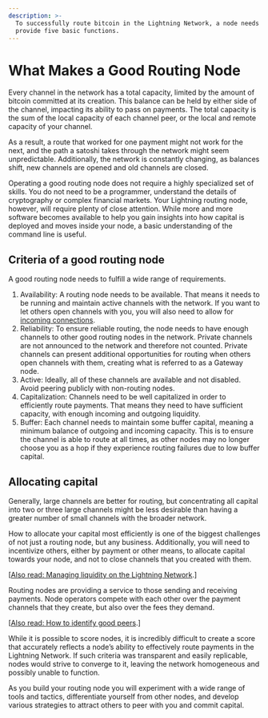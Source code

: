 ```yaml
---
description: >-
  To successfully route bitcoin in the Lightning Network, a node needs to
  provide five basic functions.
---
```


# What Makes a Good Routing Node

Every channel in the network has a total capacity, limited by the amount of bitcoin committed at its creation. This balance can be held by either side of the channel, impacting its ability to pass on payments. The total capacity is the sum of the local capacity of each channel peer, or the local and remote capacity of your channel.

As a result, a route that worked for one payment might not work for the next, and the path a satoshi takes through the network might seem unpredictable. Additionally, the network is constantly changing, as balances shift, new channels are opened and old channels are closed.

Operating a good routing node does not require a highly specialized set of skills. You do not need to be a programmer, understand the details of cryptography or complex financial markets. Your Lightning routing node, however, will require plenty of close attention. While more and more software becomes available to help you gain insights into how capital is deployed and moves inside your node, a basic understanding of the command line is useful.

## Criteria of a good routing node <a href="#docs-internal-guid-dd2a34c7-7fff-95b2-e67c-77c25612a06d" id="docs-internal-guid-dd2a34c7-7fff-95b2-e67c-77c25612a06d"></a>

A good routing node needs to fulfill a wide range of requirements.

1. Availability: A routing node needs to be available. That means it needs to be running and maintain active channels with the network. If you want to let others open channels with you, you will also need to allow for [incoming connections](../../lightning-network-tools/lnd/run-lnd.md).
2. Reliability: To ensure reliable routing, the node needs to have enough channels to other good routing nodes in the network. Private channels are not announced to the network and therefore not counted. Private channels  can present additional opportunities for routing when others open channels with them, creating what is referred to as a Gateway node.
3. Active: Ideally, all of these channels are available and not disabled. Avoid peering publicly with non-routing nodes.
4. Capitalization: Channels need to be well capitalized in order to efficiently route payments. That means they need to have sufficient capacity, with enough incoming and outgoing liquidity.
5. Buffer: Each channel needs to maintain some buffer capital, meaning a minimum balance of outgoing and incoming capacity. This is to ensure the channel is able to route at all times, as other nodes may no longer choose you as a hop if they experience routing failures due to low buffer capital.

## Allocating capital <a href="#docs-internal-guid-7be79f26-7fff-950d-8c15-8319b41bb0d4" id="docs-internal-guid-7be79f26-7fff-950d-8c15-8319b41bb0d4"></a>

Generally, large channels are better for routing, but concentrating all capital into two or three large channels might be less desirable than having a greater number of small channels with the broader network.

How to allocate your capital most efficiently is one of the biggest challenges of not just a routing node, but any business. Additionally, you will need to incentivize others, either by payment or other means, to allocate capital towards your node, and not to close channels that you created with them.

\[[Also read: Managing liquidity on the Lightning Network](../liquidity/manage-liquidity.md).]

Routing nodes are providing a service to those sending and receiving payments. Node operators compete with each other over the payment channels that they create, but also over the fees they demand.

\[[Also read: How to identify good peers](../the-gossip-network/identify-good-peers.md).]

While it is possible to score nodes, it is incredibly difficult to create a score that accurately reflects a node’s ability to effectively route payments in the Lightning Network. If such criteria was transparent and easily replicable, nodes would strive to converge to it, leaving the network homogeneous and possibly unable to function.

As you build your routing node you will experiment with a wide range of tools and tactics, differentiate yourself from other nodes, and develop various strategies to attract others to peer with you and commit capital.
